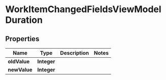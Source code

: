 

# WorkItemChangedFieldsViewModelDuration


## Properties

| Name | Type | Description | Notes |
|------------ | ------------- | ------------- | -------------|
|**oldValue** | **Integer** |  |  |
|**newValue** | **Integer** |  |  |



